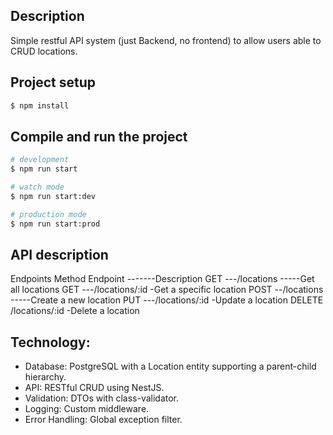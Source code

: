 ## Description

Simple restful API system (just Backend, no frontend) to allow users able to CRUD locations.

## Project setup

```bash
$ npm install
```

## Compile and run the project

```bash
# development
$ npm run start

# watch mode
$ npm run start:dev

# production mode
$ npm run start:prod
```

## API description

Endpoints
Method Endpoint -------Description
GET ---/locations -----Get all locations
GET ---/locations/:id -Get a specific location
POST --/locations -----Create a new location
PUT ---/locations/:id -Update a location
DELETE /locations/:id -Delete a location

## Technology:

- Database: PostgreSQL with a Location entity supporting a parent-child hierarchy.
- API: RESTful CRUD using NestJS.
- Validation: DTOs with class-validator.
- Logging: Custom middleware.
- Error Handling: Global exception filter.

